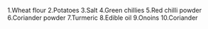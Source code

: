 1.Wheat flour
2.Potatoes
3.Salt
4.Green chillies
5.Red chilli powder
6.Coriander powder
7.Turmeric 
8.Edible oil
9.Onoins
10.Coriander
